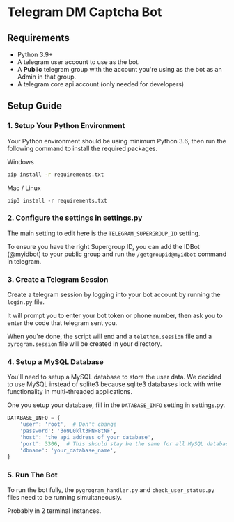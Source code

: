 # Telegram DM Captcha Bot

## Requirements
- Python 3.9+
- A telegram user account to use as the bot.
- A **Public** telegram group with the account you're using as the bot as an Admin in that group.
- A telegram core api account (only needed for developers)

## Setup Guide

### 1. Setup Your Python Environment

Your Python environment should be using minimum Python 3.6, then run the following command to install the required packages.

Windows
```cmd
pip install -r requirements.txt
```

Mac / Linux
```console
pip3 install -r requirements.txt
```


### 2. Configure the settings in settings.py

The main setting to edit here is the `TELEGRAM_SUPERGROUP_ID` setting.

To ensure you have the right Supergroup ID, you can add the IDBot (@myidbot) to your public group and run the `/getgroupid@myidbot` command in telegram.

### 3. Create a Telegram Session

Create a telegram session by logging into your bot account by running the `login.py` file.

It will prompt you to enter your bot token or phone number, then ask you to enter the code that telegram sent you.

When you're done, the script will end and a `telethon.session` file and a `pyrogram.session` file will be created in your directory.


### 4. Setup a MySQL Database

You'll need to setup a MySQL database to store the user data. We decided to use MySQL instead of sqlite3 because sqlite3 databases lock with write functionality in multi-threaded applications.

One you setup your database, fill in the `DATABASE_INFO` setting in settings.py.

```python
DATABASE_INFO = {
    'user': 'root',  # Don't change
    'password': '3o9L0klt3PNH8tNF',
    'host': 'the api address of your database',
    'port': 3306,  # This should stay be the same for all MySQL databases
    'dbname': 'your_database_name',
}
```
### 5. Run The Bot

To run the bot fully, the `pygrogram_handler.py` and `check_user_status.py` files need to be running simultaneously.

Probably in 2 terminal instances.